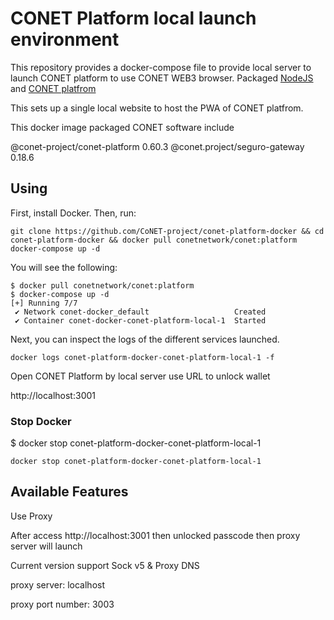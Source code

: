 # CONET Platform local launch environment

This repository provides a docker-compose file to provide local server to launch CONET platform to use CONET WEB3 browser. Packaged [NodeJS](https://nodejs.org/en) and [CONET platfrom](https://github.com/CoNET-project/seguro-platform) 

This sets up a single local website to host the PWA of CONET platfrom.

This docker image packaged CONET software include 

@conet-project/conet-platform 0.60.3
@conet.project/seguro-gateway 0.18.6


## Using

First, install Docker. Then, run:

```
git clone https://github.com/CoNET-project/conet-platform-docker && cd conet-platform-docker && docker pull conetnetwork/conet:platform
docker-compose up -d
```
You will see the following:

```
$ docker pull conetnetwork/conet:platform
$ docker-compose up -d
[+] Running 7/7
 ✔ Network conet-docker_default                   Created 
 ✔ Container conet-docker-conet-platform-local-1  Started
```

Next, you can inspect the logs of the different services launched. 

```
docker logs conet-platform-docker-conet-platform-local-1 -f
```

Open CONET Platform by local server use URL to unlock wallet

http://localhost:3001


### Stop Docker

$ docker stop conet-platform-docker-conet-platform-local-1

```
docker stop conet-platform-docker-conet-platform-local-1
```

## Available Features

Use Proxy

After access http://localhost:3001 then unlocked passcode then proxy server will launch

Current version support Sock v5 & Proxy DNS

proxy server: localhost

proxy port number: 3003